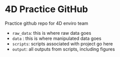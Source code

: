# 4D Practice GitHub

Practice github repo for 4D enviro team

- `raw_data`: this is where raw data goes
- `data` : this is where manipulated data goes
- `scripts`: scripts associated with project go here
- `output`: all outputs from scripts, including figures
